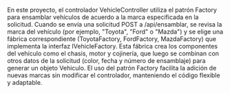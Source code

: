En este proyecto, el controlador VehicleController utiliza el patrón Factory para ensamblar vehículos de acuerdo a la marca especificada en la solicitud. Cuando se envía una solicitud POST a /api/ensamblar, se revisa la marca del vehículo (por ejemplo, "Toyota", "Ford" o "Mazda") y se elige una fábrica correspondiente (ToyotaFactory, FordFactory, MazdaFactory) que implementa la interfaz IVehicleFactory. Esta fábrica crea los componentes del vehículo como el chasis, motor y cojinería, que luego se combinan con otros datos de la solicitud (color, fecha y número de ensamblaje) para generar un objeto Vehiculo. El uso del patrón Factory facilita la adición de nuevas marcas sin modificar el controlador, manteniendo el código flexible y adaptable.